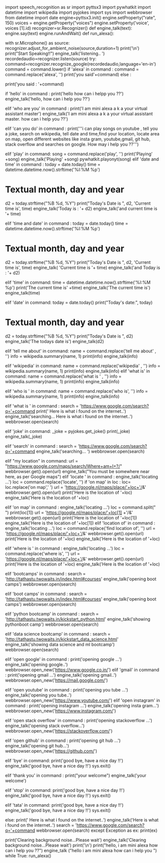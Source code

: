 import speech_recognition as sr
import pyttsx3
import pywhatkit
import datetime
import wikipedia
import pyjokes
import sys
import webbrowser
from datetime import date
engine=pyttsx3.init()
engine.setProperty("rate", 150)
voices = engine.getProperty("voices")
engine.setProperty('voice', voices [1].id)
recognizer=sr.Recognizer()
def engine_talk(text):
 engine.say(text)
 engine.runAndWait()
def run_alexa():

 with sr.Microphone() as source:
 recognizer.adjust_for_ambient_noise(source,duration=1)
 print('\n')
 print("Start Speaking!!")
 engine_talk('listening.. ')
 recordedaudio=recognizer.listen(source)
 try:
 command=recognizer.recognize_google(recordedaudio,language='en-in')
 command = command.lower()
 if 'alexa' in command :
 command = command.replace('alexa', '')
 print('you said'+command)
 else :

 print('you said : '+command)

 if 'hello' in command :
 print('hello how can i helpp you ??')
 engine_talk('hello, how can i help you ??')

 elif 'who are you' in command :
 print('I am mini alexa a k a your virtual assistant master')
 engine_talk('I am mini alexa a k a your virtual assistant master. how can i help you ??')

 elif 'can you do' in command :
 print('''i can play songs on youtube , tell you a joke, search on wikipedia, tell date and time,find your location, locate area on map,
 open different websites like insta gram, youtube,gmail, git hub, stack overflow and searches on google. How may i help you ??''')

 elif 'play' in command:
 song = command.replace('play', '')
 print('Playing' +song)
 engine_talk('Playing' +song)
 pywhatkit.playonyt(song)
 elif 'date and time' in command :
 today = date.today()
 time = datetime.datetime.now().strftime('%I:%M %p')
 # Textual month, day and year
 d2 = today.strftime("%B %d, %Y")
 print("Today's Date is ", d2, 'Current time is', time)
 engine_talk('Today is : '+ d2)
 engine_talk('and current time is '+ time)

 elif 'time and date' in command :
 today = date.today()
 time = datetime.datetime.now().strftime('%I:%M %p')
 # Textual month, day and year
 d2 = today.strftime("%B %d, %Y")
 print("Today's Date is ", d2, 'Current time is', time)
 engine_talk( 'Current time is '+ time)
 engine_talk('and Today is : '+ d2)


 elif 'time' in command:
 time = datetime.datetime.now().strftime('%I:%M %p')
 print('The current time is' +time)
 engine_talk('The current time is')
 engine_talk(time)

 elif 'date' in command:
 today = date.today()
 print("Today's date:", today)
 # Textual month, day and year
 d2 = today.strftime("%B %d, %Y")
 print("Today's Date is ", d2)
 engine_talk('The todays date is')
 engine_talk(d2)

 elif 'tell me about' in command:
 name = command.replace('tell me about' , '')
 info = wikipedia.summary(name, 1)
 print(info)
 engine_talk(info)

 elif 'wikipedia' in command:
 name = command.replace('wikipedia' , '')
 info = wikipedia.summary(name, 1)
 print(info)
 engine_talk(info)
 elif 'what is' in command:
 name = command.replace('what is ' , '')
 info = wikipedia.summary(name, 1)
 print(info)
 engine_talk(info)

 elif 'who is ' in command:
 name = command.replace('who is', '')
 info = wikipedia.summary(name, 1)
 print(info)
 engine_talk(info)

 elif 'what is ' in command :
 search = 'https://www.google.com/search?q='+command
 print(' Here is what i found on the internet..')
 engine_talk('searching... Here is what i found on the internet..')
 webbrowser.open(search)

 elif 'joke' in command:
 _joke = pyjokes.get_joke()
 print(_joke)
 engine_talk(_joke)

 elif 'search' in command :
 search = 'https://www.google.com/search?q='+command
 engine_talk('searching... ')
 webbrowser.open(search)

 elif "my location" in command:
 url = "https://www.google.com/maps/search/Where+am+I+?/"
 webbrowser.get().open(url)
 engine_talk("You must be somewhere near here, as per Google maps")
 elif 'locate ' in command :
 engine_talk('locating ...')
 loc = command.replace('locate', '')
 if 'on map' in loc :
 loc= loc.replace('on map',' ')
 url = 'https://google.nl/maps/place/'+loc+'/&amp;'
 webbrowser.get().open(url)
 print('Here is the location of '+loc)
 engine_talk('Here is the location of '+loc)

 elif 'on map' in command :
 engine_talk('locating ...')
 loc = command.split(" ")
 print(loc[1])
 url = 'https://google.nl/maps/place/'+loc[1] +'/&amp;'
 webbrowser.get().open(url)
 print('Here is the location of '+loc[1])
 engine_talk('Here is the location of '+loc[1])
 elif 'location of' in command :
 engine_talk('locating ...')
 loc = command.replace('find location of', '')
 url = 'https://google.nl/maps/place/'+loc+'/&amp;'
 webbrowser.get().open(url)
 print('Here is the location of '+loc)
 engine_talk('Here is the location of '+loc)


 elif 'where is ' in command :
 engine_talk('locating ...')
 loc = command.replace('where is', '')
 url = 'https://google.nl/maps/place/'+loc+'/&amp;'
 webbrowser.get().open(url)
 print('Here is the location of '+loc)
 engine_talk('Here is the location of '+loc)

 elif 'bootcamps' in command :
 search = 'http://tathastu.twowaits.in/index.html#courses'
 engine_talk('opening boot camps')
 webbrowser.open(search)

 elif 'boot camps' in command :
 search = 'http://tathastu.twowaits.in/index.html#courses'
 engine_talk('opening boot camps')
 webbrowser.open(search)

 elif 'python bootcamp' in command :
 search = 'http://tathastu.twowaits.in/kickstart_python.html'
 engine_talk('showing pythonboot camp')
 webbrowser.open(search)

 elif 'data science bootcamp' in command :
 search = 'http://tathastu.twowaits.in/kickstart_data_science.html'
 engine_talk('showing data science and ml bootcamp')
 webbrowser.open(search)

 elif 'open google' in command :
 print('opening google ...')
 engine_talk('opening google..')
 webbrowser.open_new('https://www.google.co.in/')
 elif 'gmail' in command :
 print('opening gmail ...')
 engine_talk('opening gmail..')
 webbrowser.open_new('https://mail.google.com/')

 elif 'open youtube' in command :
 print('opening you tube ...')
 engine_talk('opening you tube..')
 webbrowser.open_new('https://www.youtube.com/')
 elif 'open instagram' in command :
 print('opening instagram ...')
 engine_talk('opening insta gram...')
 webbrowser.open_new('https://www.instagram.com/')

 elif 'open stack overflow' in command :
 print('opening stackoverflow ...')
 engine_talk('opening stack overflow...')
 webbrowser.open_new('https://stackoverflow.com/')

 elif 'open github' in command :
 print('opening git hub ...')
 engine_talk('opening git hub...')
 webbrowser.open_new('https://github.com/')

 elif 'bye' in command:
 print('good bye, have a nice day !!')
 engine_talk('good bye, have a nice day !!')
 sys.exit()

 elif 'thank you' in command :
 print("your welcome")
 engine_talk('your welcome')

 elif 'stop' in command:
 print('good bye, have a nice day !!')
 engine_talk('good bye, have a nice day !!')
 sys.exit()

 elif 'tata' in command:
 print('good bye, have a nice day !!')
 engine_talk('good bye, have a nice day !!')
 sys.exit()

 else:
 print(' Here is what i found on the internet..')
 engine_talk('Here is what i found on the internet..')
 search = 'https://www.google.com/search?q='+command
 webbrowser.open(search)
 except Exception as ex:
 print(ex)

print('Clearing background noise...Please wait')
engine_talk('Clearing background noise...Please wait')
print('\n')
print("hello, i am mini alexa how can i help you ??")
engine_talk ("hello i am mini alexa how can i help you ")
while True:
 run_alexa()

